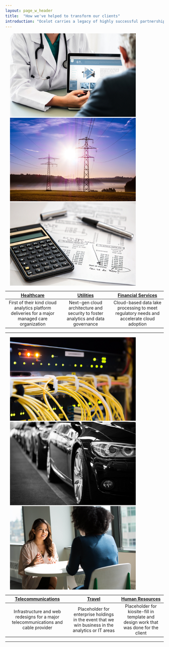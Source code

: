 ```yaml
---
layout: page_w_header
title:  "How we've helped to transform our clients"
introduction: "Ocelot carries a legacy of highly successful partnerships in multiple industries"
---
```


<!--![Healthcare](/assets/images/health_care_6x9.jpg)-->
<img src="/assets/images/health_care_6x9.jpg" alt="Healthcare" width="400" height="265" hspace="15"/>    <img src="/assets/images/utilities2-6x9.jpg" alt="Utilities" width="400" height="265" hspace="15" />    <img src="/assets/images/financials2-6x9.jpg" alt="Fin_serv" width="400" height="265" hspace="15" /> 

| [Healthcare](/client-success/healthcare.html) 												   | [Utilities](/client-success/utilities.html) 										 | [Financial Services](/client-success/financial_services.html)							 |
|:--------------------------------------------------------------------------------------------:|:-------------------------------------------------------------------------------:|:-------------------------------------------------------------------------------------:|
|First of their kind cloud analytics platform deliveries for a major managed care organization |Next-gen cloud architecture and security to foster analytics and data governance |Cloud-based data lake processing to meet regulatory needs and accelerate cloud adoption|

---
<!--![Healthcare](/assets/images/health_care_6x9.jpg)-->
<img src="/assets/images/telecom-6x9.jpg" alt="Telecom" width="400" height="265" hspace="15"/>    <img src="/assets/images/travel-6x9.jpg" alt="Travel" width="400" height="265" hspace="15" />    <img src="/assets/images/hr.jpg" alt="HR" width="400" height="265" hspace="15" /> 

| [Telecommunications](/client-success/telecom.html) 							| [Travel](/client-success/travel.html)															    | [Human Resources](/client-success/hr.html) 											  |
|:-------------------------------------------------------------------------:|:-------------------------------------------------------------------------------------------------:|:-----------------------------------------------------------------------------------:|
|Infrastructure and web redesigns for a major telecommunications and cable provider |Placeholder for enterprise holdings in the event that we win business in the analytics or IT areas |Placeholder for kiosite-fill in template and design work that was done for the client|
		
---
